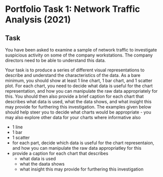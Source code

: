 # Portfolio Task 1: Network Traffic Analysis (2021)


## Task

You have been asked to examine a sample of network traffic to investigate suspicious activity on some of the company workstations. The company directors need to be able to understand this data.

Your task is to produce a series of different visual representations to describe and understand the characteristics of the data. As a bare minimum, you should show at least 1 line chart, 1 bar chart, and 1 scatter plot. For each chart, you need to decide what data is useful for the chart representation, and how you can manipulate the raw data appropriately for this. You should then also provide a brief caption for each chart that describes what data is used, what the data shows, and what insight this may provide for furthering this investigation. The examples given below should help steer you to decide what charts would be appropriate - you may also explore other data for your charts where informative also

- 1 line
- 1 bar
- 1 scatter
- for each part, decide which data is useful for the chart representaion, and how you can manipulate the raw data appropriatley for this
- provide a caption for each chart that describes 
	- what data is used
	- what the daata shows
	- what insight this may provide for furthering this investigation